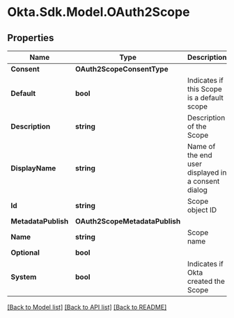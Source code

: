 # Okta.Sdk.Model.OAuth2Scope

## Properties

Name | Type | Description | Notes
------------ | ------------- | ------------- | -------------
**Consent** | **OAuth2ScopeConsentType** |  | [optional] 
**Default** | **bool** | Indicates if this Scope is a default scope | [optional] 
**Description** | **string** | Description of the Scope | [optional] 
**DisplayName** | **string** | Name of the end user displayed in a consent dialog | [optional] 
**Id** | **string** | Scope object ID | [optional] [readonly] 
**MetadataPublish** | **OAuth2ScopeMetadataPublish** |  | [optional] 
**Name** | **string** | Scope name | [optional] 
**Optional** | **bool** |  | [optional] 
**System** | **bool** | Indicates if Okta created the Scope | [optional] 

[[Back to Model list]](../README.md#documentation-for-models) [[Back to API list]](../README.md#documentation-for-api-endpoints) [[Back to README]](../README.md)

